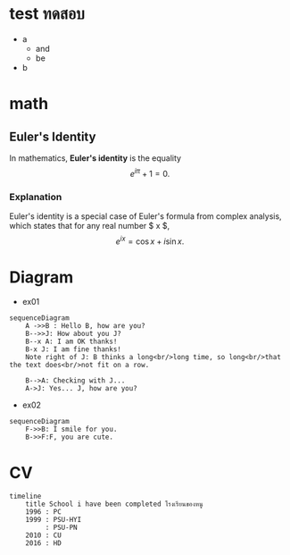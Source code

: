 # test ทดสอบ
- a
	- and
	- be
- b

# math

## Euler's Identity

In mathematics, **Euler's identity** is the equality
$$ e^{i \pi} + 1 = 0. $$

### Explanation

Euler's identity is a special case of Euler's formula from complex
analysis, which states that for any real number $ x $,
$$ e^{ix} = \cos x + i \sin x. $$

# Diagram

- ex01

```mermaid
sequenceDiagram
    A ->>B : Hello B, how are you?
    B-->>J: How about you J?
    B--x A: I am OK thanks!
    B-x J: I am fine thanks!
    Note right of J: B thinks a long<br/>long time, so long<br/>that the text does<br/>not fit on a row.

    B-->A: Checking with J...
    A->J: Yes... J, how are you?
```
- ex02

```mermaid
sequenceDiagram
    F->>B: I smile for you.
    B->>F:F, you are cute.
```
# CV

```mermaid
timeline
    title School i have been completed โรงเรียนของหนู
    1996 : PC
    1999 : PSU-HYI
         : PSU-PN
    2010 : CU
    2016 : HD
```
